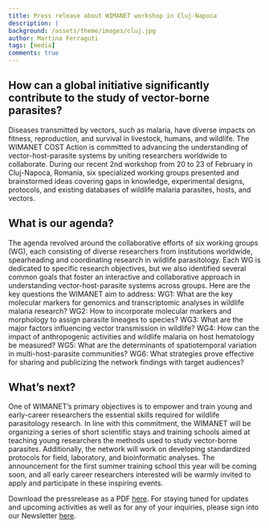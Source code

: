 ```yaml
---
title: Press release about WIMANET workshop in Cluj-Napoca
description: |
background: /assets/theme/images/cluj.jpg
author: Martina Ferraguti
tags: [media]
comments: true
---
```


## How can a global initiative significantly contribute to the study of vector-borne parasites? 
Diseases transmitted by vectors, such as malaria, have diverse impacts on fitness, reproduction, and survival in livestock, humans, and wildlife. The WIMANET COST Action is committed to advancing the understanding of vector-host-parasite systems by uniting researchers worldwide to collaborate. During our recent 2nd workshop from 20 to 23 of February in Cluj-Napoca, Romania, six specialized working groups presented and brainstormed ideas covering gaps in knowledge, experimental designs, protocols, and existing databases of wildlife malaria parasites, hosts, and vectors. 

## What is our agenda?
The agenda revolved around the collaborative efforts of six working groups (WG), each consisting of diverse researchers from institutions worldwide, spearheading and coordinating research in wildlife parasitology. Each WG is dedicated to specific research objectives, but we also identified several common goals that foster an interactive and collaborative approach in understanding vector-host-parasite systems across groups. Here are the key questions the WIMANET aim to address:
WG1: What are the key molecular markers for genomics and transcriptomic analyses in wildlife malaria research?
WG2: How to incorporate molecular markers and morphology to assign parasite lineages to species?
WG3: What are the major factors influencing vector transmission in wildlife?
WG4: How can the impact of anthropogenic activities and wildlife malaria on host hematology be measured?
WG5: What are the determinants of spatiotemporal variation in multi-host-parasite communities?
WG6: What strategies prove effective for sharing and publicizing the network findings with target audiences?

## What’s next?
One of WIMANET’s primary objectives is to empower and train young and early-career researchers the essential skills required for wildlife parasitology research. In line with this commitment, the WIMANET will be organizing a series of short scientific stays and training schools aimed at teaching young researchers the methods used to study vector-borne parasites. Additionally, the network will work on developing standardized protocols for field, laboratory, and bioinformatic analyses. The announcement for the first summer training school this year will be coming soon, and all early career researchers interested will be warmly invited to apply and participate in these inspiring events.

Download the pressrelease as a PDF [here](https://github.com/wimanet-science/web/blob/401c3977751f7e7e0f676dd8012d1a0d0bd84d16/assets/docs/WIMANET%20workshop%202nd%20Press%20Release.docx.pdf).
For staying tuned for updates and upcoming activities as well as for any of your inquiries, please sign into our Newsletter [here](https://wimanet-science.github.io/web/contact/).

